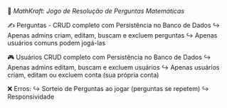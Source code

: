 🧩 *MathKraft: Jogo de Resolução de Perguntas Matemáticas*

✍️ Perguntas - CRUD completo com Persistência no Banco de Dados 
  ↪️ Apenas admins criam, editam, buscam e excluem perguntas
  ↪️ Apenas usuários comuns podem jogá-las
  
🎮 Usuários CRUD completo com Persistência no Banco de Dados
  ↪️ Apenas admins editam, buscam e excluem usuários
  ↪️ Apenas usuários criam, editam ou excluem conta (sua própria conta)


❌ Erros:
  ↪️ Sorteio de Perguntas ao jogar (perguntas se repetem)
  ↪️ Responsividade
